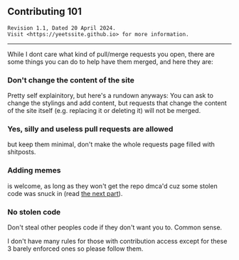 ## Contributing 101  
    Revision 1.1, Dated 20 April 2024.
    Visit <https://yeetssite.github.io> for more information.

---
While I dont care what kind of pull/merge requests you open, there are some things you can do to help have them merged, and here they are:

### Don't change the content of the site  
Pretty self explainitory, but here's a rundown anyways: You can ask to change the stylings and add content, but requests that change the 
content of the site itself (e.g. replacing it or deleting it) will not be merged.

###  Yes, silly and useless pull requests are allowed  
but keep them minimal, don't make the whole requests page filled with shitposts.

### Adding memes  
is welcome, as long as they won't get the repo dmca'd cuz some stolen code was snuck in (read [the next part](https://gitlab.com/yeetssite/memes/-/blob/main/CONTRIBUTING.md#no-stolen-code)).

### No stolen code  
Don't steal other peoples code if they don't want you to. Common sense.

I don't have many rules for those with contribution access except for these 3 barely enforced ones so please follow them.
